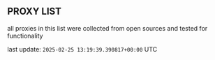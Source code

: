 ## PROXY LIST

all proxies in this list were collected from open sources and tested for functionality

last update: `2025-02-25 13:19:39.390817+00:00` UTC